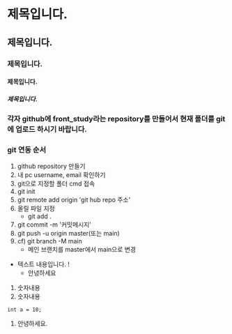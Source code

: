 # 제목입니다.
## 제목입니다.
### 제목입니다.
#### 제목입니다.
##### 제목입니다.
### 각자 github에 front_study라는 repository를 만들어서 현재 폴더를 git에 업로드 하시기 바랍니다.

### git 연동 순서
1. github
repository 만들기
2. 내 pc username, email 확인하기
3. git으로 지정할 폴더 cmd 접속
4. git init
5. git remote add origin 'git hub repo 주소' 
6. 올릴 파일 지정
    - git add .
7. git commit -m '커밋메시지'
8. git push -u origin master(또는 main)
9. cf) git branch -M main 
    - 메인 브랜치를 master에서 main으로 변경


- 텍스트 내용입니다. !
    - 안녕하세요 
1. 숫자내용
1. 숫자내용
```
int a = 10;
```
1. 안녕하세요.
